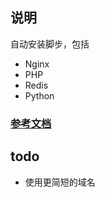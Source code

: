 ## 说明

自动安装脚步，包括

 - Nginx
 - PHP
 - Redis
 - Python

### [参考文档](http://note.youdao.com/noteshare?id=9a0b3b146d4ddd67d46224a9be3679d0)


## todo

- 使用更简短的域名